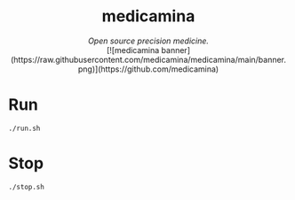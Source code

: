 <div align="center">
  <h1>medicamina</h1>
  <i>Open source precision medicine.</i>
  <br />
  [![medicamina banner](https://raw.githubusercontent.com/medicamina/medicamina/main/banner.png)](https://github.com/medicamina)
</div>

# Run

`./run.sh`

# Stop

`./stop.sh`